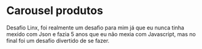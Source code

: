 # Carousel produtos

Desafio Linx, foi realmente um desafio para mim já que eu nunca tinha mexido com Json e fazia 5 anos que eu não mexia com Javascript, mas no final foi um desafio divertido de se fazer.
